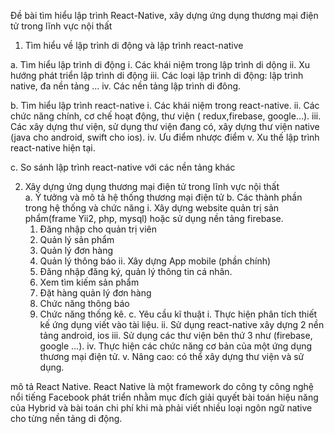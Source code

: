 Đề bài tìm hiểu lập trình React-Native, xây dựng ứng dụng thương mại điện tử trong lĩnh vực nội thất
1.  Tìm hiểu về lập trình di động và lập trình react-native

  a.	Tìm hiểu lập trình di động 
    i.	Các khái niệm trong lập trình di dộng
    ii.	Xu hướng phát triển lập trình di động
    iii.	Các loại lập trình di động: lập trình native, đa nền tảng …
    iv.	Các nền tảng lập trình di đông.
    
  b.	Tìm hiểu lập trình react-native
    i.	Các khái niệm trong react-native.
    ii.	Các chức năng chính, cơ chế hoạt động, thư viện ( redux,firebase, google…).
    iii.	Các xây dựng thư viện, sử dụng thư viện đang có, xây dựng thư viện native (java cho android, swift cho ios).
    iv.	Ưu điểm nhược điểm
    v.	Xu thế lập trình react-native hiện tại.

  c.	So sánh lập trình react-native với các nền tảng khác
  
2.	Xây dựng ứng dụng thương mại điện tử trong lĩnh vực nội thất  
  a.	Ý tưởng và mô tả hệ thống thương mại điện tử
  b.	Các thành phần trong hệ thống và chức năng
    i.	Xây dựng website quản trị sản phẩm(frame Yii2, php, mysql) hoặc sử dụng nền tảng firebase.
      1.	Đăng nhập cho quản trị viên
      2.	Quản lý sản phẩm
      3.	Quản lý đơn hàng
      4.	Quản lý thông báo
    ii.	Xây dựng App mobile (phần chính)
      1.	Đăng nhập đăng ký, quản lý thông tin cá nhân.
      2.	Xem tìm kiếm sản phẩm
      3.	Đặt hàng quản lý đơn hàng
      4.	Chức năng thông báo
      5.	Chức năng thống kê.
  c.	Yêu cầu kĩ thuật
    i.	Thực hiện phân tích thiết kế ứng dụng viết vào tài liệu.
    ii.	Sử dụng react-native xây dựng 2 nền tảng android, ios
    iii.	Sử dụng các thư viện bên thứ 3 như (firebase, google …).
    iv.	Thực hiện các chức năng cơ bản của một ứng dụng thương mại điện tử.
    v.	Nâng cao: có thể xây dựng thư viện và sử dụng.

mô tả React Native. React Native là một framework do công ty công nghệ nổi tiếng Facebook phát triển nhằm mục đích giải quyết bài toán hiệu năng của Hybrid và bài toán chi phí khi mà phải viết nhiều loại ngôn ngữ native cho từng nền tảng di động.
